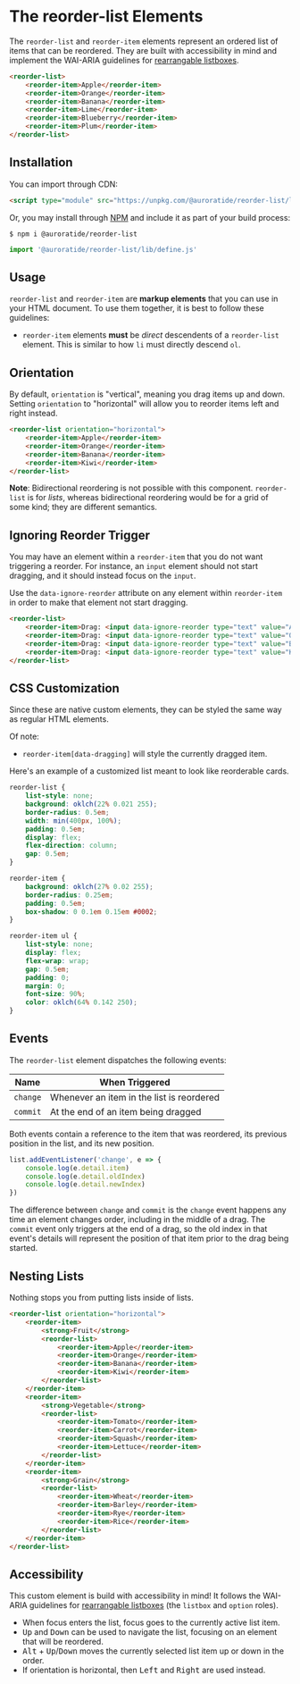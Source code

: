 # The reorder-list Elements

<p hidden><strong><a href="https://components.auroratide.com/reorder-list">View this page with live demos!</a></strong></p>

The `reorder-list` and `reorder-item` elements represent an ordered list of items that can be reordered. They are built with accessibility in mind and implement the WAI-ARIA guidelines for [rearrangable listboxes](https://www.w3.org/WAI/ARIA/apg/example-index/listbox/listbox-rearrangeable.html).

<!--DEMO
<wc-demo>
	<p>Press and hold to drag items. Or, tab into the list and use <kbd>Alt</kbd> + <kbd>Up/Down</kbd>.</p>
	<reorder-list>
		<reorder-item>Apple</reorder-item>
		<reorder-item>Orange</reorder-item>
		<reorder-item>Banana</reorder-item>
		<reorder-item>Lime</reorder-item>
		<reorder-item>Blueberry</reorder-item>
		<reorder-item>Plum</reorder-item>
	</reorder-list>
</wc-demo>
/DEMO-->

```html
<reorder-list>
	<reorder-item>Apple</reorder-item>
	<reorder-item>Orange</reorder-item>
	<reorder-item>Banana</reorder-item>
	<reorder-item>Lime</reorder-item>
	<reorder-item>Blueberry</reorder-item>
	<reorder-item>Plum</reorder-item>
</reorder-list>
```

## Installation

You can import through CDN:

```html
<script type="module" src="https://unpkg.com/@auroratide/reorder-list/lib/define.js"></script>
```

Or, you may install through [NPM](https://www.npmjs.com/package/@auroratide/reorder-list) and include it as part of your build process:

```
$ npm i @auroratide/reorder-list
```

```javascript
import '@auroratide/reorder-list/lib/define.js'
```

## Usage

`reorder-list` and `reorder-item` are **markup elements** that you can use in your HTML document. To use them together, it is best to follow these guidelines:

* `reorder-item` elements **must** be _direct_ descendents of a `reorder-list` element. This is similar to how `li` must directly descend `ol`.

## Orientation

By default, `orientation` is "vertical", meaning you drag items up and down. Setting `orientation` to "horizontal" will allow you to reorder items left and right instead.

<!--DEMO
<wc-demo id="horizontal-demo">
	<reorder-list orientation="horizontal">
		<reorder-item>Apple</reorder-item>
		<reorder-item>Orange</reorder-item>
		<reorder-item>Banana</reorder-item>
		<reorder-item>Kiwi</reorder-item>
	</reorder-list>
</wc-demo>
<style>
	#horizontal-demo reorder-list {
		display: flex;
		flex-direction: row;
		list-style: none;
		gap: 0.5em;
		padding: 0;
	}
	#horizontal-demo reorder-item {
		border: 0.0625em solid #2573C1;
		border-radius: 0.125em;
		padding: 0.25em 1em;
	}
</style>
/DEMO-->

```html
<reorder-list orientation="horizontal">
	<reorder-item>Apple</reorder-item>
	<reorder-item>Orange</reorder-item>
	<reorder-item>Banana</reorder-item>
	<reorder-item>Kiwi</reorder-item>
</reorder-list>
```

**Note**: Bidirectional reordering is not possible with this component. `reorder-list` is for _lists_, whereas bidirectional reordering would be for a grid of some kind; they are different semantics.

## Ignoring Reorder Trigger

You may have an element within a `reorder-item` that you do not want triggering a reorder. For instance, an `input` element should not start dragging, and it should instead focus on the `input`.

Use the `data-ignore-reorder` attribute on any element within `reorder-item` in order to make that element not start dragging.

<!--DEMO
<wc-demo id="ignore-reorder">
	<reorder-list>
		<reorder-item>Drag: <input data-ignore-reorder type="text" value="Apple" /></reorder-item>
		<reorder-item>Drag: <input data-ignore-reorder type="text" value="Orange" /></reorder-item>
		<reorder-item>Drag: <input data-ignore-reorder type="text" value="Banana" /></reorder-item>
		<reorder-item>Drag: <input data-ignore-reorder type="text" value="Kiwi" /></reorder-item>
	</reorder-list>
</wc-demo>
/DEMO-->

```html
<reorder-list>
	<reorder-item>Drag: <input data-ignore-reorder type="text" value="Apple" /></reorder-item>
	<reorder-item>Drag: <input data-ignore-reorder type="text" value="Orange" /></reorder-item>
	<reorder-item>Drag: <input data-ignore-reorder type="text" value="Banana" /></reorder-item>
	<reorder-item>Drag: <input data-ignore-reorder type="text" value="Kiwi" /></reorder-item>
</reorder-list>
```

## CSS Customization

Since these are native custom elements, they can be styled the same way as regular HTML elements.

Of note:

* `reorder-item[data-dragging]` will style the currently dragged item.

Here's an example of a customized list meant to look like reorderable cards.

<!--DEMO
<wc-demo id="fancy">
	<reorder-list>
		<reorder-item>
			<strong>Cobb Salad</strong>
			<ul>
				<li>chicken</li>
				<li>egg</li>
				<li>tomato</li>
			</ul>
		</reorder-item>
		<reorder-item>
			<strong>Fried Rice</strong>
			<ul>
				<li>rice</li>
				<li>shrimp</li>
				<li>egg</li>
			</ul>
		</reorder-item>
		<reorder-item>
			<strong>Chimichanga</strong>
			<ul>
				<li>chicken</li>
				<li>beans</li>
			</ul>
		</reorder-item>
		<reorder-item>
			<strong>Banana Pancake</strong>
			<ul>
				<li>breakfast</li>
				<li>banana</li>
			</ul>
		</reorder-item>
		<reorder-item>
			<strong>Philly Cheese Sandwich</strong>
			<ul>
				<li>steak</li>
				<li>cheese</li>
				<li>bread</li>
			</ul>
		</reorder-item>
	</reorder-list>
</wc-demo>
<style>
	#fancy reorder-list {
		list-style: none;
		background: var(--t-bg-a);
		border-radius: 0.5em;
		width: min(400px, 100%);
		padding: 0.75em;
		display: flex;
		flex-direction: column;
		gap: 0.5em;
	}
	#fancy reorder-item {
		background: var(--t-bg-b);
		border-radius: 0.25em;
		padding: 0.5em;
		box-shadow: 0 0.1em 0.15em #0002;
	}
	#fancy ul {
		list-style: none;
		display: flex;
		flex-direction: row;
		flex-wrap: wrap;
		gap: 0.5em;
		padding: 0;
		margin: 0;
		font-size: 90%;
		color: var(--t-primary-b);
	}
</style>
/DEMO-->

```css
reorder-list {
	list-style: none;
	background: oklch(22% 0.021 255);
	border-radius: 0.5em;
	width: min(400px, 100%);
	padding: 0.5em;
	display: flex;
	flex-direction: column;
	gap: 0.5em;
}

reorder-item {
	background: oklch(27% 0.02 255);
	border-radius: 0.25em;
	padding: 0.5em;
	box-shadow: 0 0.1em 0.15em #0002;
}

reorder-item ul {
	list-style: none;
	display: flex;
	flex-wrap: wrap;
	gap: 0.5em;
	padding: 0;
	margin: 0;
	font-size: 90%;
	color: oklch(64% 0.142 250);
}
```

## Events

The `reorder-list` element dispatches the following events:

| Name | When Triggered |
| ------------- | ------------- |
| `change` | Whenever an item in the list is reordered |
| `commit` | At the end of an item being dragged |

Both events contain a reference to the item that was reordered, its previous position in the list, and its new position.

```js
list.addEventListener('change', e => {
	console.log(e.detail.item)
	console.log(e.detail.oldIndex)
	console.log(e.detail.newIndex)
})
```

The difference between `change` and `commit` is the `change` event happens any time an element changes order, including in the middle of a drag. The `commit` event only triggers at the end of a drag, so the old index in that event's details will represent the position of that item prior to the drag being started.

## Nesting Lists

Nothing stops you from putting lists inside of lists.

<!--DEMO
<wc-demo id="nested-demo">
	<reorder-list orientation="horizontal">
		<reorder-item>
			<strong>Fruit</strong>
			<reorder-list>
				<reorder-item>Apple</reorder-item>
				<reorder-item>Orange</reorder-item>
				<reorder-item>Banana</reorder-item>
				<reorder-item>Kiwi</reorder-item>
			</reorder-list>
		</reorder-item>
		<reorder-item>
			<strong>Vegetable</strong>
			<reorder-list>
				<reorder-item>Tomato</reorder-item>
				<reorder-item>Carrot</reorder-item>
				<reorder-item>Squash</reorder-item>
				<reorder-item>Lettuce</reorder-item>
			</reorder-list>
		</reorder-item>
		<reorder-item>
			<strong>Grain</strong>
			<reorder-list>
				<reorder-item>Wheat</reorder-item>
				<reorder-item>Barley</reorder-item>
				<reorder-item>Rye</reorder-item>
				<reorder-item>Rice</reorder-item>
			</reorder-list>
		</reorder-item>
	</reorder-list>
</wc-demo>
<style>
	#nested-demo > reorder-list {
		flex-direction: row;
		list-style: none;
		gap: 0.5em;
		padding: 0;
	} #nested-demo > reorder-list strong {
		display: block;
		text-align: center;
	} #nested-demo > reorder-list > reorder-item {
		background: var(--t-bg-a);
		padding: 0.75em;
		border-radius: 0.25em;
		flex: 1;
	}
	#nested-demo reorder-list reorder-list {
		list-style: none;
		border-radius: 0.5em;
		width: min(400px, 100%);
		padding: 0.5em;
		display: flex;
		flex-direction: column;
		gap: 0.5em;
		margin: 0;
	} #nested-demo reorder-list reorder-list reorder-item {
		background: var(--t-bg-b);
		border-radius: 0.25em;
		padding: 0.5em;
		box-shadow: 0 0.1em 0.15em #0002;
	}
</style>
/DEMO-->

```html
<reorder-list orientation="horizontal">
	<reorder-item>
		<strong>Fruit</strong>
		<reorder-list>
			<reorder-item>Apple</reorder-item>
			<reorder-item>Orange</reorder-item>
			<reorder-item>Banana</reorder-item>
			<reorder-item>Kiwi</reorder-item>
		</reorder-list>
	</reorder-item>
	<reorder-item>
		<strong>Vegetable</strong>
		<reorder-list>
			<reorder-item>Tomato</reorder-item>
			<reorder-item>Carrot</reorder-item>
			<reorder-item>Squash</reorder-item>
			<reorder-item>Lettuce</reorder-item>
		</reorder-list>
	</reorder-item>
	<reorder-item>
		<strong>Grain</strong>
		<reorder-list>
			<reorder-item>Wheat</reorder-item>
			<reorder-item>Barley</reorder-item>
			<reorder-item>Rye</reorder-item>
			<reorder-item>Rice</reorder-item>
		</reorder-list>
	</reorder-item>
</reorder-list>
```

## Accessibility

This custom element is build with accessibility in mind! It follows the WAI-ARIA guidelines for [rearrangable listboxes](https://www.w3.org/WAI/ARIA/apg/example-index/listbox/listbox-rearrangeable.html) (the `listbox` and `option` roles).

* When focus enters the list, focus goes to the currently active list item.
* <kbd>Up</kbd> and <kbd>Down</kbd> can be used to navigate the list, focusing on an element that will be reordered.
* <kbd>Alt</kbd> + <kbd>Up</kbd>/<kbd>Down</kbd> moves the currently selected list item up or down in the order.
* If orientation is horizontal, then <kbd>Left</kbd> and <kbd>Right</kbd> are used instead.
